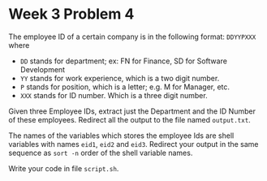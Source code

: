 # Week 3 Problem 4

The employee ID of a certain company is in the following format: ` DDYYPXXX ` where

- ` DD ` stands for department; ex: FN for Finance, SD for Software Development
- ` YY ` stands for work experience, which is a two digit number.
- ` P ` stands for position, which is a letter; e.g. M for Manager, etc.
- ` XXX ` stands for ID number. Which is a three digit number.

Given three Employee IDs, extract just the Department and the ID Number of these employees. Redirect all the output to the file named ` output.txt `.

The names of the variables which stores the employee Ids are shell variables with names ` eid1 `, ` eid2 ` and ` eid3 `. Redirect your output in the same sequence as ` sort -n ` order of the shell variable names.

Write your code in file ` script.sh `.
